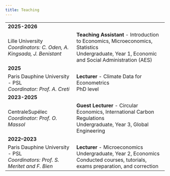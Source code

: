 ```yaml
---
title: Teaching
---
```


|                                 |                                                                                                                                                                |
|---------------------------------|----------------------------------------------------------------------------------------------------------------------------------------------------------------|
| **2025-2026**                   |                                                                                                                                                                |
|Lille University<br/>*Coordinators: C. Oden, A. Kingsada, J. Benistant*| **Teaching Assistant** - Introduction to Economics, Microeconomics, Statistics<br/>Undergraduate, Year 1, Economic and Social Administration (AES)|
| **2025**                        |                                                                                                                                                                |
| Paris Dauphine University - PSL<br/>*Coordinator: Prof. A. Creti* | **Lecturer** - Climate Data for Econometrics<br/>PhD level |
| **2023-2025**                   |                                                                                                                                                                |
| CentraleSupélec<br/>*Coordinator: Prof. O. Massol*| **Guest Lecturer** - Circular Economics, International Carbon Regulations<br/>Undergraduate, Year 3, Global Engineering               |
| **2022–2023**                   |                                                                                                                                                                |
| Paris Dauphine University - PSL<br/>*Coordinators: Prof. S. Meritet and F. Bien*  | **Lecturer** - Microeconomics<br/>Undergraduate, Year 2, Economics<br/>Conducted courses, tutorials, exams preparation, and correction|
